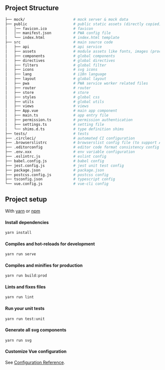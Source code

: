 ## Project Structure

```bash
├── mock/                      # mock server & mock data
├── public                     # public static assets (directly copied)
│   │── favicon.ico            # favicon
│   │── manifest.json          # PWA config file
│   └── index.html             # index.html template
├── src                        # main source code
│   ├── api                    # api service
│   ├── assets                 # module assets like fonts, images (processed by webpack)
│   ├── components             # global components
│   ├── directives             # global directives
│   ├── filters                # global filter
│   ├── icons                  # svg icons
│   ├── lang                   # i18n language
│   ├── layout                 # global layout
│   ├── pwa                    # PWA service worker related files
│   ├── router                 # router
│   ├── store                  # store
│   ├── styles                 # global css
│   ├── utils                  # global utils
│   ├── views                  # views
│   ├── App.vue                # main app component
│   ├── main.ts                # app entry file
│   ├── permission.ts          # permission authentication
│   ├── settings.ts            # setting file
│   └── shims.d.ts             # type definition shims
├── tests/                     # tests
├── .circleci/                 # automated CI configuration
├── .browserslistrc            # browserslist config file (to support Autoprefixer)
├── .editorconfig              # editor code format consistency config
├── .env.xxx                   # env variable configuration
├── .eslintrc.js               # eslint config
├── babel.config.js            # babel config
├── jest.config.js             # jest unit test config
├── package.json               # package.json
├── postcss.config.js          # postcss config
├── tsconfig.json              # typescript config
└── vue.config.js              # vue-cli config
```

## Project setup

With [yarn](https://yarnpkg.com/lang/en/) or [npm](https://www.npmjs.com/get-npm)

#### Install dependencies

```bash
yarn install
```

#### Compiles and hot-reloads for development

```bash
yarn run serve
```

#### Compiles and minifies for production

```bash
yarn run build:prod
```

#### Lints and fixes files

```bash
yarn run lint
```

#### Run your unit tests

```bash
yarn run test:unit
```

#### Generate all svg components

```bash
yarn run svg
```

#### Customize Vue configuration

See [Configuration Reference](https://cli.vuejs.org/config/).
